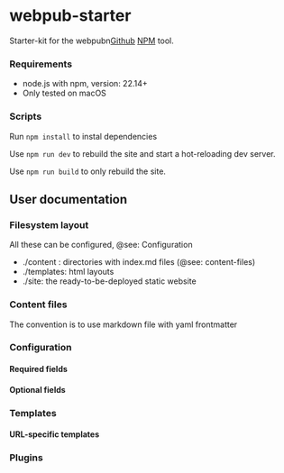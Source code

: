 # webpub-starter

Starter-kit for the webpubn[Github](https://github.com/jorgenskogmo/webpub) [NPM](https://www.npmjs.com/package/@dearstudio/webpub) tool.

### Requirements

- node.js with npm, version: 22.14+
- Only tested on macOS

### Scripts

Run `npm install` to instal dependencies

Use `npm run dev` to rebuild the site and start a hot-reloading dev server.

Use `npm run build` to only rebuild the site.

## User documentation

### Filesystem layout

All these can be configured, @see: Configuration

- ./content : directories with index.md files (@see: content-files)
- ./templates: html layouts
- ./site: the ready-to-be-deployed static website

### Content files

The convention is to use markdown file with yaml frontmatter

### Configuration

#### Required fields

#### Optional fields

### Templates

#### URL-specific templates

### Plugins
